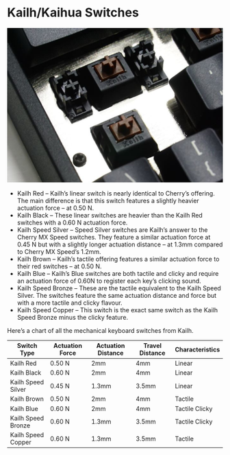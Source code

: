 # Kailh/Kaihua Switches
![](./kailh-switches.png ':size=700px')

* Kailh Red – Kailh’s linear switch is nearly identical to Cherry’s offering. The main difference is that this switch features a slightly heavier actuation force – at 0.50 N.
* Kailh Black – These linear switches are heavier than the Kailh Red switches with a 0.60 N actuation force.
* Kailh Speed Silver – Speed Silver switches are Kailh’s answer to the Cherry MX Speed switches. They feature a similar actuation force at 0.45 N but with a slightly longer actuation distance – at 1.3mm compared to Cherry MX Speed’s 1.2mm.
* Kailh Brown – Kailh’s tactile offering features a similar actuation force to their red switches – at 0.50 N.
* Kailh Blue – Kailh’s Blue switches are both tactile and clicky and require an actuation force of 0.60N to register each key’s clicking sound.
* Kailh Speed Bronze – These are the tactile equivalent to the Kailh Speed Silver. The switches feature the same actuation distance and force but with a more tactile and clicky flavour.
* Kailh Speed Copper – This switch is the exact same switch as the Kailh Speed Bronze minus the clicky feature.

Here’s a chart of all the mechanical keyboard switches from Kailh.

| Switch Type           | Actuation Force | Actuation Distance | Travel Distance | Characteristics |
|-----------------------|-----------------|--------------------|-----------------|-----------------|
| Kailh Red 	        | 0.50 N          | 2mm                | 4mm             | Linear          |
| Kailh Black           | 0.60 N          | 2mm                | 4mm             | Linear          |
| Kailh Speed Silver    | 0.45 N          | 1.3mm              | 3.5mm           | Linear          |
| Kailh Brown           | 0.50 N          | 2mm                | 4mm             | Tactile         |
| Kailh Blue            | 0.60 N          | 2mm                | 4mm             | Tactile Clicky  |
| Kailh Speed Bronze    | 0.60 N          | 1.3mm              | 3.5mm           | Tactile Clicky  |
| Kailh Speed Copper    | 0.60 N          | 1.3mm              | 3.5mm           | Tactile         |
